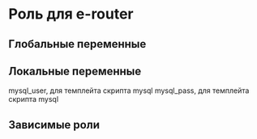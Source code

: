 Роль для e-router
=========

Глобальные переменные
---------

Локальные переменные
---------

mysql_user, для темплейта скрипта mysql
mysql_pass, для темплейта скрипта mysql

Зависимые роли
---------
